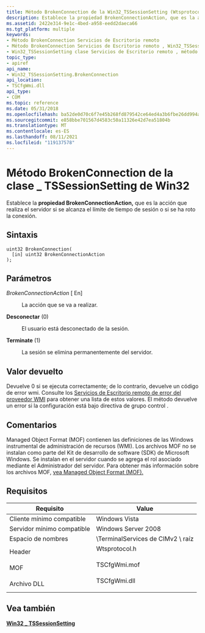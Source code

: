 ```yaml
---
title: Método BrokenConnection de la Win32_TSSessionSetting (Wtsprotocol.h)
description: Establece la propiedad BrokenConnectionAction, que es la acción que realiza el servidor si se alcanza el límite de tiempo de sesión o si se ha roto la conexión.
ms.assetid: 2422e314-9e1c-4bed-a958-eedd2daeca66
ms.tgt_platform: multiple
keywords:
- Método BrokenConnection Servicios de Escritorio remoto
- Método BrokenConnection Servicios de Escritorio remoto , Win32_TSSessionSetting clase
- Win32_TSSessionSetting clase Servicios de Escritorio remoto , método BrokenConnection
topic_type:
- apiref
api_name:
- Win32_TSSessionSetting.BrokenConnection
api_location:
- TSCfgWmi.dll
api_type:
- COM
ms.topic: reference
ms.date: 05/31/2018
ms.openlocfilehash: ba52de0d70c6f7e45b268fd879542ce64ed4a3b6fbe26dd994ad6723fb819857
ms.sourcegitcommit: e858bbe701567d4583c50a11326e42d7ea51804b
ms.translationtype: MT
ms.contentlocale: es-ES
ms.lasthandoff: 08/11/2021
ms.locfileid: "119137578"
---
```

# <a name="brokenconnection-method-of-the-win32_tssessionsetting-class"></a>Método BrokenConnection de la clase \_ TSSessionSetting de Win32

Establece la **propiedad BrokenConnectionAction,** que es la acción que realiza el servidor si se alcanza el límite de tiempo de sesión o si se ha roto la conexión.

## <a name="syntax"></a>Sintaxis


```mof
uint32 BrokenConnection(
  [in] uint32 BrokenConnectionAction
);
```



## <a name="parameters"></a>Parámetros

<dl> <dt>

*BrokenConnectionAction* \[ En\]
</dt> <dd>

La acción que se va a realizar.

<dt>

<span id="Disconnect"></span><span id="disconnect"></span><span id="DISCONNECT"></span>

<span id="Disconnect"></span><span id="disconnect"></span><span id="DISCONNECT"></span>**Desconectar** (0)


</dt> <dd>

El usuario está desconectado de la sesión.

</dd> <dt>

<span id="Terminate"></span><span id="terminate"></span><span id="TERMINATE"></span>

<span id="Terminate"></span><span id="terminate"></span><span id="TERMINATE"></span>**Terminate** (1)


</dt> <dd>

La sesión se elimina permanentemente del servidor.

</dd> </dl> </dd> </dl>

## <a name="return-value"></a>Valor devuelto

Devuelve 0 si se ejecuta correctamente; de lo contrario, devuelve un código de error wmi. Consulte los [Servicios de Escritorio remoto de error del proveedor WMI](terminal-services-wmi-provider-error-codes.md) para obtener una lista de estos valores. El método devuelve un error si la configuración está bajo directiva de grupo control .

## <a name="remarks"></a>Comentarios

Managed Object Format (MOF) contienen las definiciones de las Windows instrumental de administración de recursos (WMI). Los archivos MOF no se instalan como parte del Kit de desarrollo de software (SDK) de Microsoft Windows. Se instalan en el servidor cuando se agrega el rol asociado mediante el Administrador del servidor. Para obtener más información sobre los archivos MOF, [vea Managed Object Format (MOF).](/windows/desktop/WmiSdk/managed-object-format--mof-)

## <a name="requirements"></a>Requisitos



| Requisito | Value |
|-------------------------------------|------------------------------------------------------------------------------------------|
| Cliente mínimo compatible<br/> | Windows Vista<br/>                                                                 |
| Servidor mínimo compatible<br/> | Windows Server 2008<br/>                                                           |
| Espacio de nombres<br/>                | \\TerminalServices de CIMv2 \\ raíz<br/>                                                 |
| Header<br/>                   | <dl> <dt>Wtsprotocol.h</dt> </dl> |
| MOF<br/>                      | <dl> <dt>TSCfgWmi.mof</dt> </dl>  |
| Archivo DLL<br/>                      | <dl> <dt>TSCfgWmi.dll</dt> </dl>  |



## <a name="see-also"></a>Vea también

<dl> <dt>

[**Win32 \_ TSSessionSetting**](win32-tssessionsetting.md)
</dt> </dl>

 

